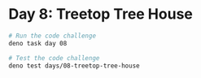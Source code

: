 # Day 8: Treetop Tree House

```sh
# Run the code challenge
deno task day 08

# Test the code challenge
deno test days/08-treetop-tree-house
```
